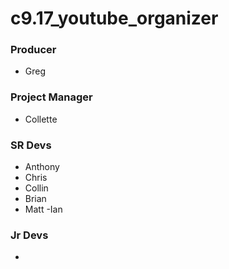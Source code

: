 # c9.17_youtube_organizer

### Producer
- Greg

### Project Manager
- Collette

### SR Devs
- Anthony
- Chris
- Collin
- Brian
- Matt
-Ian

### Jr Devs
- 
